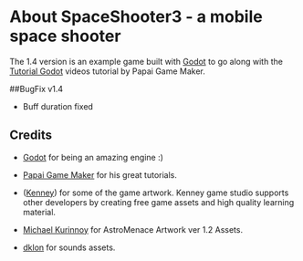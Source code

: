 # About SpaceShooter3 - a mobile space shooter

The 1.4 version is an example game built with [Godot](http://godotengine.org/) to go along with the [Tutorial Godot](https://www.youtube.com/playlist?list=PLQzIfDE4WrykgQb3fMwBR2j-kc0eIW-Qn) videos tutorial by Papai Game Maker.

##BugFix v1.4
* Buff duration fixed

## Credits

* [Godot](http://godotengine.org/) for being an amazing engine :)

* [Papai Game Maker](https://www.youtube.com/channel/UC9leBtpltYJIqyvPLDabGwg) for his great tutorials.

* ([Kenney](http://kenney.nl/)) for some of the game artwork. Kenney game studio supports other developers by creating free game assets and high quality learning material.

* [Michael Kurinnoy](https://opengameart.org/content/space-battle-game-sounds-astromenace) for AstroMenace Artwork ver 1.2 Assets.

* [dklon](https://opengameart.org/content/laser-fire) for sounds assets.